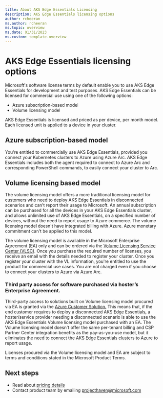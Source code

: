 ```yaml
---
title: About AKS Edge Essentials Licensing
description: AKS Edge Essentials licensing options
author: rcheeran
ms.author: rcheeran
ms.topic: overview
ms.date: 01/31/2023
ms.custom: template-overview
---
```


# AKS Edge Essentials licensing options

Microsoft's software license terms by default enable you to use AKS Edge Essentials for development and test purposes. AKS Edge Essentials can be licensed for commercial use using one of the following options:

- Azure subscription-based model
- Volume licensing model 

AKS Edge Essentials is licensed and priced as per device, per month model. Each licensed unit is applied to a device in your cluster. 

## Azure subscription-based model

You're entitled to commercially use AKS Edge Essentials, provided you connect your Kubernetes clusters to Azure using Azure Arc. AKS Edge Essentials includes both the agent required to connect to Azure Arc and corresponding PowerShell commands, to easily connect your cluster to Arc.  

## Volume licensing based model

The volume licensing model offers a more traditional licensing model for customers who need to deploy AKS Edge Essentials in disconnected scenarios and can't report their usage to Microsoft.  An annual subscription can be purchased for all the devices in your AKS Edge Essentials cluster, and allows unlimited use of AKS Edge Essentials, on a specified number of devices, without the need to report usage to Azure commerce. The volume licensing model doesn't have integrated billing with Azure. Azure monetary commitment can't be applied to this model. 

The volume licensing model is available in the Microsoft Enterprise Agreement (EA) only and can be ordered via the [Volume Licensing Service Center (VLSC)](https://www.microsoft.com/licensing/servicecenter/default.aspx). Once you purchase the required number of licenses, you receive an email with the details needed to register your cluster. Once you register your cluster with the VL information, you're entitled to use the product for commercial use cases. You are not charged even if you choose to connect your clusters to Azure via Azure Arc.  


### Third party access for software purchased via hoster’s Enterprise Agreement.

Third-party access to solutions built on Volume licensing model procured via EA is granted via the [Azure Customer Solution.](https://wwlpdocumentsearch.blob.core.windows.net/prodv2/Licensing_brief_PLT_Microsoft_Azure_Customer_Solution%20(9).pdf?sv=2020-08-04&se=2123-03-31T18:47:42Z&sr=b&sp=r&sig=dXbUQPxSo4dF1eANpQ8Zkr6ZA%2FgXxGBhCeUMEeoIdA0%3D) This means that, if the end customer requires to 
deploy a disconnected AKS Edge Essentials, a hoster/service provider needing a disconnected scenario is able to use the AKS Edge Essentials Volume licensing model purchased with an EA. The Volume licensing model doesn't offer the same per-tenant billing and CSP Partner Center integration benefits as the pay-as-you-use model, but it eliminates the need to connect the AKS Edge Essentials clusters to Azure to report usage. 

Licenses procured via the Volume licensing model and EA are subject to terms and conditions stated in the Microsoft Product Terms.


## Next steps

- Read about [pricing details](./aks-edge-pricing.md)
- Contact product team by emailing projecthaven@microsoft.com